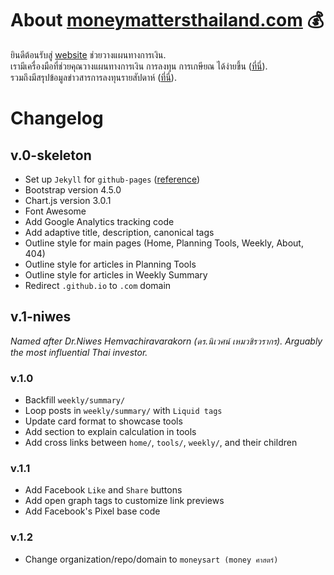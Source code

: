 # About [moneymattersthailand.com](https://www.moneymattersthailand.com/) :moneybag:

ยินดีต้อนรับสู่ [website](https://www.moneymattersthailand.com/) ช่วยวางแผนทางการเงิน. <br>
เรามีเครื่องมือที่ช่วยคุณวางแผนทางการเงิน การลงทุน การเกษียณ ได้ง่ายขึ้น ([ที่นี่](https://www.moneymattersthailand.com/tools/)). <br>
รวมถึงมีสรุปข้อมูลข่าวสารการลงทุนรายสัปดาห์ ([ที่นี่](https://www.moneymattersthailand.com/weekly/)).

# Changelog
## v.0-skeleton
- Set up `Jekyll` for `github-pages` ([reference](https://nicolas-van.github.io/bootstrap-4-github-pages/))
- Bootstrap version 4.5.0
- Chart.js version 3.0.1
- Font Awesome
- Add Google Analytics tracking code
- Add adaptive title, description, canonical tags
- Outline style for main pages (Home, Planning Tools, Weekly, About, 404)
- Outline style for articles in Planning Tools
- Outline style for articles in Weekly Summary
- Redirect `.github.io` to `.com` domain

## v.1-niwes
*Named after Dr.Niwes Hemvachiravarakorn (ดร.นิเวศน์ เหมวชิรวรากร). Arguably the most influential Thai investor.*
### v.1.0
- Backfill `weekly/summary/`
- Loop posts in `weekly/summary/` with `Liquid tags`
- Update card format to showcase tools
- Add section to explain calculation in tools
- Add cross links between `home/`, `tools/`, `weekly/`, and their children
### v.1.1
- Add Facebook `Like` and `Share` buttons
- Add open graph tags to customize link previews
- Add Facebook's Pixel base code
<!-- - Add Facebook Messenger Plugin -->
### v.1.2
- Change organization/repo/domain to `moneysart (money ศาสตร์)`
